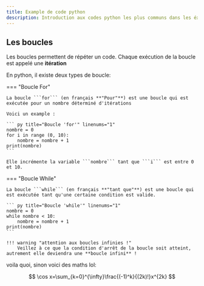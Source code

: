 ```yaml
---
title: Example de code python 
description: Introduction aux codes python les plus communs dans les éxercices de mathématiques.
---
```

## Les boucles

Les boucles permettent de répéter un code. Chaque exécution de la boucle est appelé une **itération**

En python, il existe deux types de boucle:

=== "Boucle For"

    La boucle ```for``` (en français **"Pour"**) est une boucle qui est exécutée pour un nombre déterminé d'itérations

    Voici un example :

    ``` py title="Boucle 'for'" linenums="1"
    nombre = 0
    for i in range (0, 10):
        nombre = nombre + 1
    print(nombre)
    ```

    Elle incrémente la variable ```nombre``` tant que ```i``` est entre 0 et 10.

=== "Boucle While"

    La boucle ```while``` (en français **"tant que"**) est une boucle qui est exécutée tant qu'une certaine condition est valide.

    ``` py title="Boucle 'while'" linenums="1"
    nombre = 0
    while nombre < 10:
        nombre = nombre + 1
    print(nombre)
    ``` 

    !!! warning "attention aux boucles infinies !"
        Veillez à ce que la condition d'arrêt de la boucle soit atteint, autrement elle deviendra une **boucle infini** !


voila quoi, sinon voici des maths lol:

$$
\cos x=\sum_{k=0}^{\infty}\frac{(-1)^k}{(2k)!}x^{2k}
$$